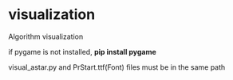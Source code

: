 # visualization
Algorithm visualization

if pygame is not installed, <strong>pip install pygame</strong>

visual_astar.py and PrStart.ttf(Font) files must be in the same path
